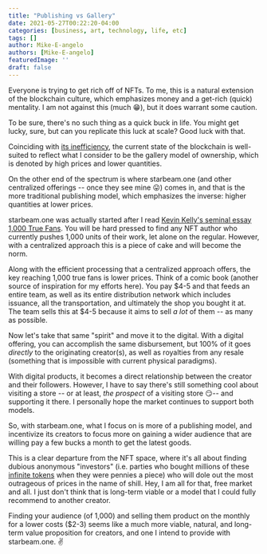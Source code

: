```yaml
---
title: "Publishing vs Gallery"
date: 2021-05-27T00:22:20-04:00
categories: [business, art, technology, life, etc]
tags: []
author: Mike-E-angelo
authors: [Mike-E-angelo]
featuredImage: ''
draft: false
---
```


Everyone is trying to get rich off of NFTs.  To me, this is a natural extension of the blockchain culture, which emphasizes money and a get-rich (quick) mentality.  I am not against this (much 😁), but it does warrant some caution.

To be sure, there's no such thing as a quick buck in life.  You might get lucky, sure, but can you replicate this luck at scale?  Good luck with that.

Coinciding with [its inefficiency](https://blog.starbeam.one/2021/05/the-opportunity-as-i-see-it/), the current state of the blockchain is well-suited to reflect what I consider to be the gallery model of ownership, which is denoted by high prices and lower quantities.

On the other end of the spectrum is where starbeam.one (and other centralized offerings -- once they see mine 😛) comes in, and that is the more traditional publishing model, which emphasizes the inverse: higher quantities at lower prices.

starbeam.one was actually started after I read [Kevin Kelly's seminal essay 1,000 True Fans](https://kk.org/thetechnium/1000-true-fans/).  You will be hard pressed to find any NFT author who currently pushes 1,000 units of their work, let alone on the regular.  However, with a centralized approach this is a piece of cake and will become the norm.

Along with the efficient processing that a centralized approach offers, the key reaching 1,000 true fans is lower prices.  Think of a comic book (another source of inspiration for my efforts here).  You pay $4-5 and that feeds an entire team, as well as its entire distribution network which includes issuance, all the transportation, and ultimately the shop you bought it at.  The team sells this at $4-5 because it aims to sell *a lot* of them -- as many as possible.

Now let's take that same "spirit" and move it to the digital.  With a digital offering, you can accomplish the same disbursement, but 100% of it goes *directly* to the originating creator(s), as well as royalties from any resale (something that is impossible with current physical paradigms).  

With digital products, it becomes a direct relationship between the creator and their followers.  However, I have to say there's still something cool about visiting a store -- or at least, *the prospect* of a visiting store 😏-- and supporting it there.  I personally hope the market continues to support both models.

So, with starbeam.one, what I focus on is more of a publishing model, and incentivize its creators to focus more on gaining a wider audience that are willing pay a few bucks a month to get the latest goods.

This is a clear departure from the NFT space, where it's all about finding dubious anonymous "investors" (i.e. parties who bought millions of these [infinite tokens](https://www.reddit.com/r/ethereum/comments/mf28do/simple_ethereum_question_unlimited_supply/) when they were pennies a piece) who will dole out the most outrageous of prices in the name of shill.  Hey, I am all for that, free market and all.  I just don't think that is long-term viable or a model that I could fully recommend to another creator.

Finding your audience (of 1,000) and selling them product on the monthly for a lower costs ($2-3) seems like a much more viable, natural, and long-term value proposition for creators, and one I intend to provide with starbeam.one. ✌
